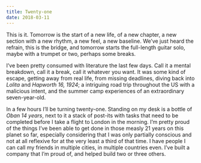 ```yaml
---
title: Twenty-one
date: 2018-03-11
---
```


This is it. Tomorrow is the start of a new life, of a new chapter, a new section with a new rhythm, a new feel, a new baseline. We’ve just heard the refrain, this is the bridge, and tomorrow starts the full-length guitar solo, maybe with a trumpet or two, perhaps some breaks.

I’ve been pretty consumed with literature the last few days. Call it a mental breakdown, call it a break, call it whatever you want. It was some kind of escape, getting away from real life, from missing deadlines, diving back into _Lolita_ and _Hapworth 16, 1924_; a intriguing road trip throughout the US with a malicious intent, and the summer camp experiences of an extraordinary seven-year-old.

In a few hours I’ll be turning twenty-one. Standing on my desk is a bottle of _Oban 14 years_, next to it a stack of post-its with tasks that need to be completed before I take a flight to London in the morning. I’m pretty proud of the things I’ve been able to get done in those measly 21 years on this planet so far, especially considering that I was only partially conscious and not at all reflexive for at the very least a third of that time. I have people I can call my friends in multiple cities, in multiple countries even. I’ve built a company that I’m proud of, and helped build two or three others. 
